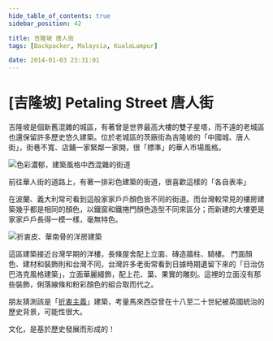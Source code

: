 ```yaml
---
hide_table_of_contents: true
sidebar_position: 42

title: 吉隆坡 唐人街
tags: [Backpacker, Malaysia, KualaLumpur]

date: 2014-01-03 23:31:01 
---
```


[吉隆坡] Petaling Street 唐人街 
=============================

吉隆坡是個新舊混雜的城區，有著曾是世界最高大樓的雙子星塔，而不遠的老城區也還保留許多歷史悠久建築。位於老城區的茨廠街為吉隆坡的「中國城、唐人街」，街巷不寬、店鋪一家緊鄰一家開，很「標準」的華人市場風格。

![色彩濃郁，建築風格中西混雜的街道](http://farm9.staticflickr.com/8024/7705423552_3976bc4f08_c.jpg)

前往華人街的道路上，有著一排彩色建築的街道，很喜歡這樣的「各自表率」

在波蘭、義大利常可看到這般家家戶戶顏色皆不同的街道。而台灣較常見的樓房建築幾乎都是相同的顏色，以鐵窗和鐵捲門顏色造型不同來區分；而新建的大樓更是家家戶戶長得一模一樣，毫無特色。

![折衷皮、華南骨的洋房建築](http://farm8.staticflickr.com/7277/7705408710_d4182af2c2_c.jpg)

這區建築接近台灣早期的洋樓，長條屋舍配上立面、磚造牆柱、騎樓。
門面顏色、建材和裝飾則和台灣不同，台灣許多老街常看到日據時期遺留下來的「日治仿巴洛克風格建築」，立面華麗綴飾，配上花、葉、果實的雕刻。這裡的立面沒有那些裝飾，俐落線條和粉彩顏色的組合取而代之。

朋友猜測該是「[折衷主義](http://goo.gl/6cw1i)」建築，考量馬來西亞曾在十八至二十世紀被英國統治的歷史背景，可能性很大。

文化，是基於歷史發展而形成的！
